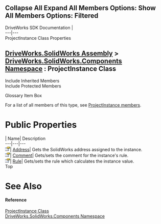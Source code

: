 Collapse All Expand All Members Options: Show All  Members Options: Filtered   
---  
DriveWorks SDK Documentation  |   
---|---  
ProjectInstance Class Properties   
  
[DriveWorks.SolidWorks Assembly](topic13342.md) > [DriveWorks.SolidWorks.Components Namespace](topic13925.md) : ProjectInstance Class  
---  
  
Include Inherited Members    
Include Protected Members    


Glossary Item Box

For a list of all members of this type, see [ProjectInstance members](topic14617.md).

# Public Properties

| Name| Description  
---|---|---  
![Public Property](dotnetimages/publicProperty.gif)| [Address](topic14624.md)| Gets the SolidWorks address assigned to the instance.   
![Public Property](dotnetimages/publicProperty.gif)| [Comment](topic14625.md)| Gets/sets the comment for the instance's rule.   
![Public Property](dotnetimages/publicProperty.gif)| [Rule](topic14626.md)| Gets/sets the rule which calculates the instance value.   
Top

# See Also

#### Reference

[ProjectInstance Class](topic14616.md)   
[DriveWorks.SolidWorks.Components Namespace](topic13925.md)


